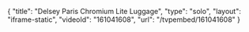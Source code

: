 {
    "title": "Delsey Paris Chromium Lite Luggage",
    "type": "solo",
    "layout": "iframe-static",
    "videoId": "161041608",
    "url": "\/tvpembed\/161041608"
}